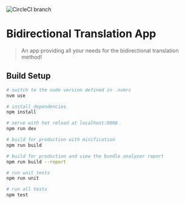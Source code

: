 ![CircleCI branch](https://img.shields.io/circleci/project/github/nlitwin/bidirectional-translation-app/master.svg?style=for-the-badge)

# Bidirectional Translation App

> An app providing all your needs for the bidirectional translation method!

## Build Setup

``` bash
# switch to the node version defined in .nvmrc
nvm use

# install dependencies
npm install

# serve with hot reload at localhost:8080
npm run dev

# build for production with minification
npm run build

# build for production and view the bundle analyzer report
npm run build --report

# run unit tests
npm run unit

# run all tests
npm test
```
